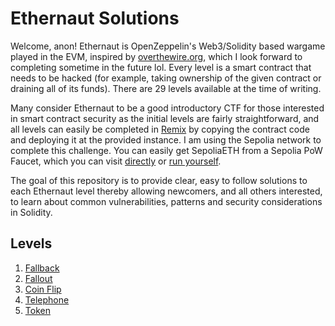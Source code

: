 # Ethernaut Solutions

Welcome, anon! Ethernaut is OpenZeppelin's Web3/Solidity based wargame played in the EVM, inspired by [overthewire.org](https://overthewire.org/wargames/), which I look forward to completing sometime in the future lol. Every level is a smart contract that needs to be hacked (for example, taking ownership of the given contract or draining all of its funds). There are 29 levels available at the time of writing.

Many consider Ethernaut to be a good introductory CTF for those interested in smart contract security as the initial levels are fairly straightforward, and all levels can easily be completed in [Remix](https://remix.ethereum.org) by copying the contract code and deploying it at the provided instance. I am using the Sepolia network to complete this challenge. You can easily get SepoliaETH from a Sepolia PoW Faucet, which you can visit [directly](https://sepolia-faucet.pk910.de/) or [run yourself](https://github.com/pk910/PoWFaucet).

The goal of this repository is to provide clear, easy to follow solutions to each Ethernaut level thereby allowing newcomers, and all others interested, to learn about common vulnerabilities, patterns and security considerations in Solidity.

## Levels
1. [Fallback](https://github.com/0xIchigo/ethernaut/blob/master/Fallback/Solution.md)
2. [Fallout](https://github.com/0xIchigo/ethernaut/blob/master/Fallout/Solution.md)
3. [Coin Flip](https://github.com/0xIchigo/ethernaut/blob/master/CoinFlip/Solution.md) 
4. [Telephone](https://github.com/0xIchigo/ethernaut/blob/master/Telephone/Solution.md)
5. [Token](https://github.com/0xIchigo/ethernaut/blob/master/Token/Solution.md)